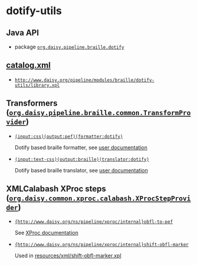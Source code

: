 # dotify-utils

## Java API

- package [`org.daisy.pipeline.braille.dotify`](java/org/daisy/pipeline/braille/dotify/)

## [catalog.xml](resources/META-INF/catalog.xml)

- [`http://www.daisy.org/pipeline/modules/braille/dotify-utils/library.xpl`](resources/xml/library.xpl)

## Transformers ([`org.daisy.pipeline.braille.common.TransformProvider`](http://daisy.github.io/pipeline/api/org/daisy/pipeline/braille/common/TransformProvider.html))

- [`(input:css)(output:pef)(formatter:dotify)`](java/org/daisy/pipeline/braille/dotify/impl/DotifyCSSStyledDocumentTransform.java)

  Dotify based braille formatter, see [user documentation](../../doc/)
  
- [`(input:text-css)(output:braille)(translator:dotify)`](java/org/daisy/pipeline/braille/dotify/impl/DotifyTranslatorImpl.java)

  Dotify based braille translator, see [user documentation](../../doc/)

## XMLCalabash XProc steps ([`org.daisy.common.xproc.calabash.XProcStepProvider`](http://daisy.github.io/pipeline/api/org/daisy/common/xproc/calabash/XProcStepProvider.html))

- [`{http://www.daisy.org/ns/pipeline/xproc/internal}obfl-to-pef`](java/org/daisy/pipeline/braille/dotify/calabash/impl/OBFLToPEFStep.java)

  See [XProc documentation](resources/xml/library.xpl)

- [`{http://www.daisy.org/ns/pipeline/xproc/internal}shift-obfl-marker`](java/org/daisy/pipeline/braille/dotify/calabash/impl/ShiftObflMarkerStep.java)

  Used in [resources/xml/shift-obfl-marker.xpl](resources/xml/shift-obfl-marker.xpl)


[Dotify]: https://github.com/mtmse/dotify.formatter.impl

<link rev="dp2:doc" href="./"/>
<link rev="dp2:doc" href="java/org/daisy/pipeline/braille/dotify/impl/DotifyCSSStyledDocumentTransform.java"/>
<link rev="dp2:doc" href="java/org/daisy/pipeline/braille/dotify/impl/DotifyTranslatorImpl.java"/>
<link rev="dp2:doc" href="java/org/daisy/pipeline/braille/dotify/impl/DotifyHyphenatorImpl.java"/>
<link rev="dp2:doc" href="java/org/daisy/pipeline/braille/dotify/calabash/impl/OBFLToPEFStep.java"/>
<link rev="dp2:doc" href="java/org/daisy/pipeline/braille/dotify/calabash/impl/FileToOBFLStep.java"/>
<link rel="rdf:type" href="http://www.daisy.org/ns/pipeline/apidoc"/>
